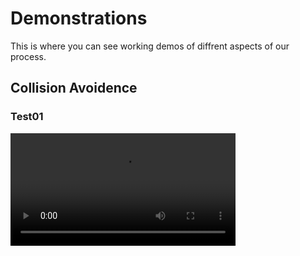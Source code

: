 # Demonstrations
This is where you can see working demos of diffrent aspects of our process.

## Collision Avoidence

### Test01
<video src='https://raw.githubusercontent.com/alecstem/REUWebsite/gh-pages/Vid/Demo 7 - Compressed.m4v?raw=true' width=360/>

### Test02
<video src='your URL here' width=180/>

## ARDU Pilot Sim

### Test01
<video src='your URL here' width=180/>

### Test02
<video src='https://raw.githubusercontent.com/alecstem/REUWebsite/gh-pages/Vid/Demo%207%20-%20Compressed.m4v' width=180/>
